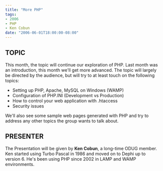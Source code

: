 ```yaml
---
title: "More PHP"
tags:
- 2006
- PHP
- Ken Cobun
date: "2006-06-01T18:00:00-08:00"
---
```


## TOPIC ##

This month, the topic will continue our exploration of PHP. Last month was an introduction, this month we'll get more advanced. The topic will largely be directed by the audience, but will try to at least touch on the following topics:

- Setting up PHP, Apache, MySQL on Windows (WAMP)
- Configuration of PHP.INI (Development vs Production)
- How to control your web application with .htaccess
- Security issues

We'll also see some sample web pages generated with PHP and try to address any other topics the group wants to talk about.

## PRESENTER ##

The Presentation will be given by **Ken Cobun**, a long-time ODUG member. Ken started using Turbo Pascal in 1986 and moved on to Dephi up to version 6.  He's been using PHP since 2002 in LAMP and WAMP environments.

